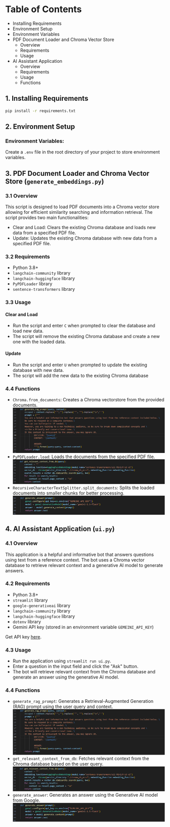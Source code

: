 # Table of Contents
- Installing Requirements
- Environment Setup
- Environment Variables
- PDF Document Loader and Chroma Vector Store
  - Overview
  - Requirements
  - Usage
- AI Assistant Application
  - Overview
  - Requirements
  - Usage
  - Functions

## 1. Installing Requirements
```bash
pip install -r requirements.txt
```
## 2. Environment Setup
### Environment Variables:
Create a `.env` file in the root directory of your project to store environment variables.

## 3. PDF Document Loader and Chroma Vector Store (`generate_embeddings.py`)
### 3.1 Overview
This script is designed to load PDF documents into a Chroma vector store allowing for efficient similarity searching and information retrieval. The script provides two main functionalities:

- Clear and Load: Clears the existing Chroma database and loads new data from a specified PDF file.
- Update: Updates the existing Chroma database with new data from a specified PDF file.

### 3.2 Requirements
- Python 3.8+
- `langchain-community` library
- `langchain-huggingface` library
- `PyPDFLoader` library
- `sentence-transformers` library

### 3.3 Usage
#### Clear and Load
- Run the script and enter `C` when prompted to clear the database and load new data.
- The script will remove the existing Chroma database and create a new one with the loaded data.

#### Update
- Run the script and enter `U` when prompted to update the existing database with new data.
- The script will add the new data to the existing Chroma database

### 4.4 Functions
- `Chroma.from_documents`: Creates a Chroma vectorstore from the provided documents.
![](assets/snippets/generate.png "LangChain Architecture Overview")
- `PyPDFLoader.load`: Loads the documents from the specified PDF file.
![](assets/snippets/retrieve.png "LangChain Architecture Overview")
- `RecursiveCharacterTextSplitter.split_documents`: Splits the loaded documents into smaller chunks for better processing.
![](assets/snippets/generate_answer.png "LangChain Architecture Overview")


## 4. AI Assistant Application (`ui.py`)
### 4.1 Overview
This application is a helpful and informative bot that answers questions using text from a reference context. The bot uses a Chroma vector database to retrieve relevant context and a generative AI model to generate answers.

### 4.2 Requirements
- Python 3.8+
- `streamlit` library
- `google-generativeai` library
- `langchain-community` library
- `langchain-huggingface` library
- `dotenv` library
- Gemini API key (stored in an environment variable `GEMEINI_API_KEY`)

Get API key [here](https://ai.google.dev/gemini-api/docs/api-key).

### 4.3 Usage
- Run the application using `streamlit run ui.py`.
- Enter a question in the input field and click the "Ask" button.
- The bot will retrieve relevant context from the Chroma database and generate an answer using the generative AI model.

### 4.4 Functions
- `generate_rag_prompt`: Generates a Retrieval-Augmented Generation (RAG) prompt using the user query and context.
![](assets/snippets/generate.png "LangChain Architecture Overview")
- `get_relevant_context_from_db`: Fetches relevant context from the Chroma database based on the user query.
![](assets/snippets/retrieve.png "LangChain Architecture Overview")
- `generate_answer`: Generates an answer using the Generative AI model from Google.
![](assets/snippets/generate_answer.png "LangChain Architecture Overview")

